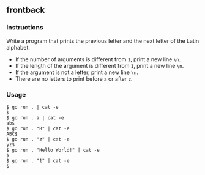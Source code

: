 ## frontback

### Instructions

Write a program that prints the previous letter and the next letter of the Latin alphabet.

- If the number of arguments is different from `1`, print a new line `\n`.
- If the length of the argument is different from `1`, print a new line `\n`.
- If the argument is not a letter, print a new line `\n`.
- There are no letters to print before `a` or after `z`.

### Usage

```console
$ go run . | cat -e
$
$ go run . a | cat -e
ab$
$ go run . "B" | cat -e
ABC$
$ go run . "z" | cat -e
yz$
$ go run . "Hello World!" | cat -e
$
$ go run . "1" | cat -e
$
```
